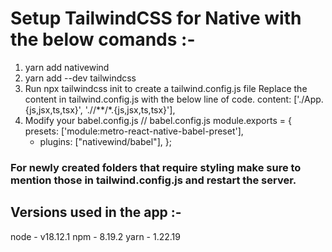 # Setup TailwindCSS for Native with the below comands :-

1. yarn add nativewind
2. yarn add --dev tailwindcss
3. Run npx tailwindcss init to create a tailwind.config.js file
   Replace the content in tailwind.config.js with the below line of code.
   content: ['./App.{js,jsx,ts,tsx}', './<custom-folder>/**/*.{js,jsx,ts,tsx}'],
4. Modify your babel.config.js
   // babel.config.js
   module.exports = {
   presets: ['module:metro-react-native-babel-preset'],
   - plugins: ["nativewind/babel"],
     };

### For newly created folders that require styling make sure to mention those in tailwind.config.js and restart the server.

## Versions used in the app :-

node - v18.12.1
npm - 8.19.2
yarn - 1.22.19
